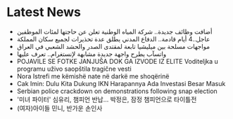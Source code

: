 # Latest News
-  أضافت وظائف جديدة.. شركة المياه الوطنية تعلن عن حاجتها لمئات الموظفين
-  عاجل..4 أيام قادمة.. الدفاع المدني يطلق عدة تحذيرات لجميع سكان المملكة
-  مواجهات مسلحة بين ميليشيا تابعة لمقتدى الصدر والحشد الشعبي في العراق
-  واتسآب يطرح واجهة جديدة مشابهة لإنستغرام.. تعرف عليها
-  POJAVILE SE FOTKE JANJUŠA DOK GA IZVODE IZ ELITE Voditeljka u programu uživo saopštila tragične vesti
-  Nora Istrefi me këmishë nate në darkë me shoqërinë
-  Cak Imin: Dulu Kita Dukung IKN Harapannya Ada Investasi Besar Masuk
-  Serbian police crackdown on demonstrations following snap election
-  '미녀 파이터' 심유리, 챔피언 반납… 박정은, 잠정 챔피언으로 타이틀전
-  (여자)아이들 민니, 반가운 손인사

